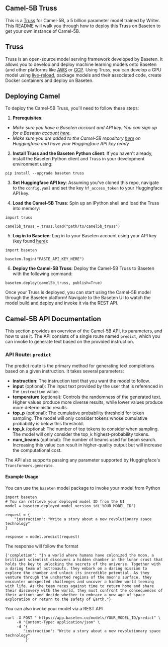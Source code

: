 ## Camel-5B Truss

This is a [Truss](https://truss.baseten.co/) for Camel-5B, a 5 billion parameter model trained by Writer. This README will walk you through how to deploy this Truss on Baseten to get your own instance of Camel-5B.

## Truss

Truss is an open-source model serving framework developed by Baseten. It allows you to develop and deploy machine learning models onto Baseten (and other platforms like [AWS](https://truss.baseten.co/deploy/aws) or [GCP](https://truss.baseten.co/deploy/gcp). Using Truss, you can develop a GPU model using [live-reload](https://baseten.co/blog/technical-deep-dive-truss-live-reload), package models and their associated code, create Docker containers and deploy on Baseten.

## Deploying Camel

To deploy the Camel-5B Truss, you'll need to follow these steps:

1. __Prerequisites__: 
- _Make sure you have a Baseten account and API key. You can sign up for a Baseten account [here](https://app.baseten.co/signup)._
- _Make sure you are added to the Camel-5B repository [here](https://huggingface.co/Writer/camel-5b) on Huggingface and have your Huggingface API key ready_

2. __Install Truss and the Baseten Python client__: If you haven't already, install the Baseten Python client and Truss in your development environment using:
```
pip install --upgrade baseten truss
```

3. __Set Huggingface API key__: Assuming you've cloned this repo, navigate to the `config.yaml` and set the key `hf_access_token` to your Huggingface API key. 

4. __Load the Camel-5B Truss__: Spin up an IPython shell and load the Truss into memory:
```
import truss

camel5b_truss = truss.load("path/to/camel5b_truss")
```

5. __Log in to Baseten__: Log in to your Baseten account using your API key (key found [here](https://app.baseten.co/settings/account/api_keys)):
```
import baseten

baseten.login("PASTE_API_KEY_HERE")
```

6. __Deploy the Camel-5B Truss__: Deploy the Camel-5B Truss to Baseten with the following command:
```
baseten.deploy(camel5b_truss, publish=True)
```

Once your Truss is deployed, you can start using the Camel-5B model through the Baseten platform! Navigate to the Baseten UI to watch the model build and deploy and invoke it via the REST API.

## Camel-5B API Documentation
This section provides an overview of the Camel-5B API, its parameters, and how to use it. The API consists of a single route named  `predict`, which you can invoke to generate text based on the provided instruction.

### API Route: `predict`
The predict route is the primary method for generating text completions based on a given instruction. It takes several parameters:

- __instruction__: The instruction text that you want the model to follow.
- __input__ (optional): The input text provided by the user that is referenced in the `instruction` value.  
- __temperature__ (optional): Controls the randomness of the generated text. Higher values produce more diverse results, while lower values produce more deterministic results.
- __top_p__ (optional): The cumulative probability threshold for token sampling. The model will only consider tokens whose cumulative probability is below this threshold.
- __top_k__ (optional: The number of top tokens to consider when sampling. The model will only consider the top_k highest-probability tokens.
- __num_beams__ (optional): The number of beams used for beam search. Increasing this value can result in higher-quality output but will increase the computational cost.

The API also supports passing any parameter supported by Huggingface's `Transformers.generate`.

#### Example Usage

You can use the `baseten` model package to invoke your model from Python
```
import baseten
# You can retrieve your deployed model ID from the UI
model = baseten.deployed_model_version_id('YOUR_MODEL_ID')

request = {
    "instruction": "Write a story about a new revolutionary space technology"
}

response = model.predict(request)
```

The response will follow the format
```
{'completion': "In a world where humans have colonized the moon, a brilliant scientist discovers a hidden chamber in the lunar crust that holds the key to unlocking the secrets of the universe. Together with a daring team of astronauts, they embark on a daring mission to explore the chamber and unlock its incredible potential. As they venture through the uncharted regions of the moon's surface, they encounter unexpected challenges and uncover a hidden world teeming with life. As the team races against time to return home and share their discovery with the world, they must confront the consequences of their actions and decide whether to embrace a new age of space exploration or return to the safety of Earth."}
```

You can also invoke your model via a REST API
```
curl -X POST " https://app.baseten.co/models/YOUR_MODEL_ID/predict" \
     -H "Content-Type: application/json" \
     -d '{
        "instruction": "Write a story about a new revolutionary space technology"
         }'

```
